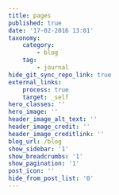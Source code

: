 ```yaml
---
title: pages
published: true
date: '17-02-2016 13:01'
taxonomy:
    category:
        - blog
    tag:
        - journal
hide_git_sync_repo_link: true
external_links:
    process: true
    target: _self
hero_classes: ''
hero_image: ''
header_image_alt_text: ''
header_image_credit: ''
header_image_creditlink: ''
blog_url: /blog
show_sidebar: '1'
show_breadcrumbs: '1'
show_pagination: '1'
post_icon: ''
hide_from_post_list: '0'
---
```



